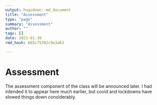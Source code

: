 ```yaml
---
output: hugodown::md_document
title: "Assessment"
type: "page"
summary: "Assessment"
author: ""
tags: []
date: 2021-01-30
rmd_hash: 685c75392c9a3a63

---
```


Assessment
==========

The assessment component of the class will be announced later. I had intended it to appear here much earlier, but covid and lockdowns have slowed things down considerably.

<br> <br>

